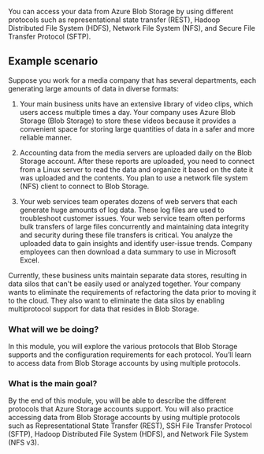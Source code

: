 You can access your data from Azure Blob Storage by using different protocols such as representational state transfer (REST), Hadoop Distributed File System (HDFS), Network File System (NFS), and Secure File Transfer Protocol (SFTP).

## Example scenario

Suppose you work for a media company that has several departments, each generating large amounts of data in diverse formats: 

1. Your main business units have an extensive library of video clips, which users access multiple times a day. Your company uses Azure Blob Storage (Blob Storage) to store these videos because it provides a convenient space for storing large quantities of data in a safer and more reliable manner.

2. Accounting data from the media servers are uploaded daily on the Blob Storage account. After these reports are uploaded, you need to connect from a Linux server to read the data and organize it based on the date it was uploaded and the contents. You plan to use a network file system (NFS) client to connect to Blob Storage.

3. Your web services team operates dozens of web servers that each generate huge amounts of log data. These log files are used to troubleshoot customer issues. Your web service team often performs bulk transfers of large files concurrently and maintaining data integrity and security during these file transfers is critical. You analyze the uploaded data to gain insights and identify user-issue trends. Company employees can then download a data summary to use in Microsoft Excel.

Currently, these business units maintain separate data stores, resulting in data silos that can't be easily used or analyzed together. Your company wants to eliminate the requirements of refactoring the data prior to moving it to the cloud. They also want to eliminate the data silos by enabling multiprotocol support for data that resides in Blob Storage.

### What will we be doing?

In this module, you will explore the various protocols that Blob Storage supports and the configuration requirements for each protocol. You’ll learn to access data from Blob Storage accounts by using multiple protocols. 

### What is the main goal?

By the end of this module, you will be able to describe the different protocols that Azure Storage accounts support. You will also practice accessing data from Blob Storage accounts by using multiple protocols such as Representational State Transfer (REST), SSH File Transfer Protocol (SFTP), Hadoop Distributed File System (HDFS), and Network File System (NFS v3).
